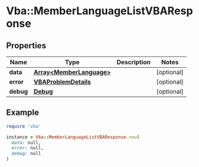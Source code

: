# Vba::MemberLanguageListVBAResponse

## Properties

| Name | Type | Description | Notes |
| ---- | ---- | ----------- | ----- |
| **data** | [**Array&lt;MemberLanguage&gt;**](MemberLanguage.md) |  | [optional] |
| **error** | [**VBAProblemDetails**](VBAProblemDetails.md) |  | [optional] |
| **debug** | [**Debug**](Debug.md) |  | [optional] |

## Example

```ruby
require 'vba'

instance = Vba::MemberLanguageListVBAResponse.new(
  data: null,
  error: null,
  debug: null
)
```

